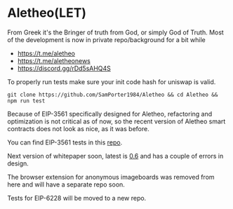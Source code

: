 # Aletheo(LET)

From Greek it's the Bringer of truth from God, or simply God of Truth. Most of the development is now in private repo/background for a bit while

- https://t.me/aletheo
- https://t.me/aletheonews
- https://discord.gg/rDd5sAHQ4S

To properly run tests make sure your init code hash for uniswap is valid.

```
git clone https://github.com/SamPorter1984/Aletheo && cd Aletheo && npm run test
```

Because of EIP-3561 specifically designed for Aletheo, refactoring and optimization is not critical as of now, so the recent version of Aletheo smart contracts does not look as nice, as it was before.

You can find EIP-3561 tests in this [repo](https://github.com/SamPorter1984/EIP-3561-tests).

Next version of whitepaper soon, latest is [0.6](https://github.com/SamPorter1984/Aletheo/blob/main/papers/Aletheo%20Whitepaper%200.6.pdf) and has a couple of errors in design.

The browser extension for anonymous imageboards was removed from here and will have a separate repo soon.

Tests for EIP-6228 will be moved to a new repo.